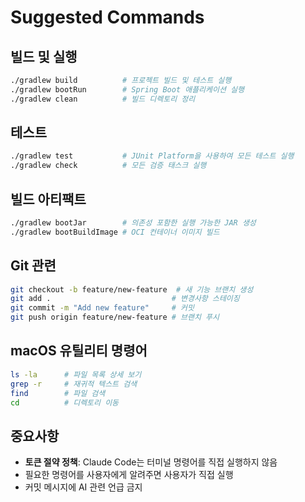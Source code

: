 # Suggested Commands

## 빌드 및 실행
```bash
./gradlew build          # 프로젝트 빌드 및 테스트 실행
./gradlew bootRun        # Spring Boot 애플리케이션 실행
./gradlew clean          # 빌드 디렉토리 정리
```

## 테스트
```bash
./gradlew test           # JUnit Platform을 사용하여 모든 테스트 실행
./gradlew check          # 모든 검증 태스크 실행
```

## 빌드 아티팩트
```bash
./gradlew bootJar        # 의존성 포함한 실행 가능한 JAR 생성
./gradlew bootBuildImage # OCI 컨테이너 이미지 빌드
```

## Git 관련
```bash
git checkout -b feature/new-feature  # 새 기능 브랜치 생성
git add .                           # 변경사항 스테이징
git commit -m "Add new feature"     # 커밋
git push origin feature/new-feature # 브랜치 푸시
```

## macOS 유틸리티 명령어
```bash
ls -la      # 파일 목록 상세 보기
grep -r     # 재귀적 텍스트 검색
find        # 파일 검색
cd          # 디렉토리 이동
```

## 중요사항
- **토큰 절약 정책**: Claude Code는 터미널 명령어를 직접 실행하지 않음
- 필요한 명령어를 사용자에게 알려주면 사용자가 직접 실행
- 커밋 메시지에 AI 관련 언급 금지